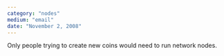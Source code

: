 ```yaml
---
category: "nodes"
medium: "email"
date: "November 2, 2008"
---
```

Only people trying to create new coins would need to run network nodes.